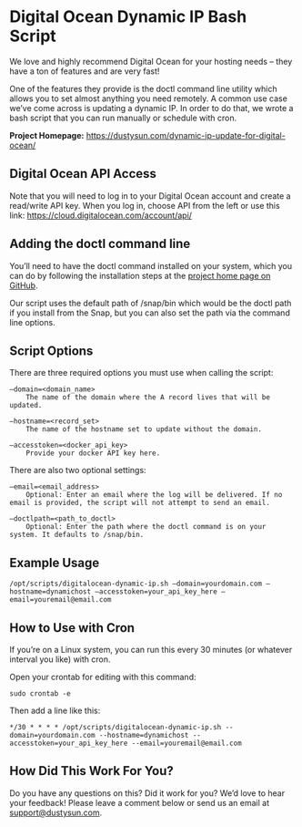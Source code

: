 # Digital Ocean Dynamic IP Bash Script

We love and highly recommend Digital Ocean for your hosting needs – they have a ton of features and are very fast!

One of the features they provide is the doctl command line utility which allows you to set almost anything you need remotely. A common use case we’ve come across is updating a dynamic IP. In order to do that, we wrote a bash script that you can run manually or schedule with cron.

**Project Homepage:** https://dustysun.com/dynamic-ip-update-for-digital-ocean/
## Digital Ocean API Access

Note that you will need to log in to your Digital Ocean account and create a read/write API key. When you log in, choose API from the left or use this link: https://cloud.digitalocean.com/account/api/

## Adding the doctl command line

You’ll need to have the doctl command installed on your system, which you can do by following the installation steps at the [project home page on GitHub]( https://github.com/digitalocean/doctl/blob/master/README.md).

Our script uses the default path of /snap/bin which would be the doctl path if you install from the Snap, but you can also set the path via the command line options.

## Script Options
There are three required options you must use when calling the script:

~~~~
–domain=<domain_name>
    The name of the domain where the A record lives that will be updated.

–hostname=<record_set>
    The name of the hostname set to update without the domain.

–accesstoken=<docker_api_key>
    Provide your docker API key here.
~~~~

There are also two optional settings:
~~~~
–email=<email_address>
    Optional: Enter an email where the log will be delivered. If no email is provided, the script will not attempt to send an email.

–doctlpath=<path_to_doctl>
    Optional: Enter the path where the doctl command is on your system. It defaults to /snap/bin.
~~~~

## Example Usage

`/opt/scripts/digitalocean-dynamic-ip.sh –domain=yourdomain.com –hostname=dynamichost –accesstoken=your_api_key_here –email=youremail@email.com`

## How to Use with Cron

If you’re on a Linux system, you can run this every 30 minutes (or whatever interval you like) with cron.

Open your crontab for editing with this command:

`sudo crontab -e`

Then add a line like this:

`*/30 * * * * /opt/scripts/digitalocean-dynamic-ip.sh --domain=yourdomain.com --hostname=dynamichost --accesstoken=your_api_key_here --email=youremail@email.com`

## How Did This Work For You?
Do you have any questions on this? Did it work for you? We’d love to hear your feedback! Please leave a comment below or send us an email at [support@dustysun.com](mailto:support@dustysun.com).